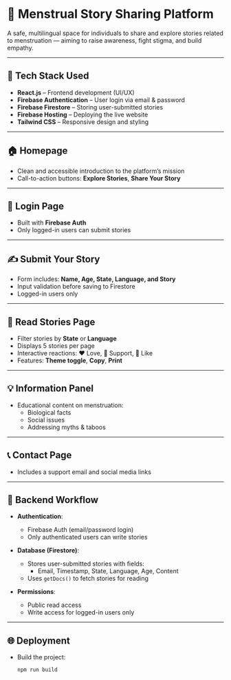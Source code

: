 # 🌸 Menstrual Story Sharing Platform

A safe, multilingual space for individuals to share and explore stories related to menstruation — aiming to raise awareness, fight stigma, and build empathy.

---

## 🚀 Tech Stack Used

- **React.js** – Frontend development (UI/UX)
- **Firebase Authentication** – User login via email & password
- **Firebase Firestore** – Storing user-submitted stories
- **Firebase Hosting** – Deploying the live website
- **Tailwind CSS** – Responsive design and styling

---

## 🏠 Homepage

- Clean and accessible introduction to the platform’s mission
- Call-to-action buttons: **Explore Stories**, **Share Your Story**

---

## 🔐 Login Page

- Built with **Firebase Auth**
- Only logged-in users can submit stories

---

## ✍️ Submit Your Story

- Form includes: **Name, Age, State, Language, and Story**
- Input validation before saving to Firestore
- Logged-in users only

---

## 📖 Read Stories Page

- Filter stories by **State** or **Language**
- Displays 5 stories per page
- Interactive reactions: ❤️ Love, 🤝 Support, 💖 Like
- Features: **Theme toggle**, **Copy**, **Print**

---

## 💡 Information Panel

- Educational content on menstruation:
  - Biological facts
  - Social issues
  - Addressing myths & taboos

---

## 📞 Contact Page

- Includes a support email and social media links

---

## 🔐 Backend Workflow

- **Authentication**:
  - Firebase Auth (email/password login)
  - Only authenticated users can write stories

- **Database (Firestore)**:
  - Stores user-submitted stories with fields:
    - Email, Timestamp, State, Language, Age, Content
  - Uses `getDocs()` to fetch stories for reading

- **Permissions**:
  - Public read access
  - Write access for logged-in users only

---

## 🌐 Deployment

- Build the project:
  ```bash
  npm run build
